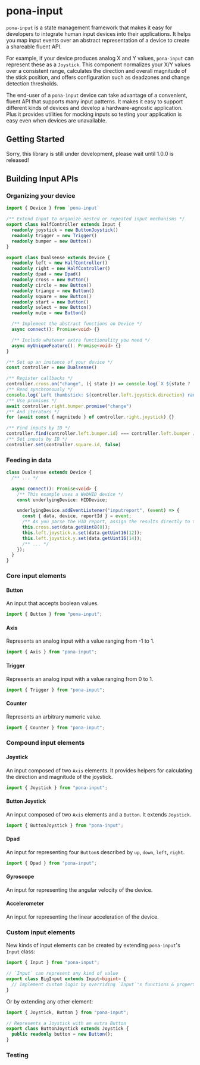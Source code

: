 # pona-input

`pona-input` is a state management framework that makes it easy for developers to integrate human input devices into their applications. It helps you map input events over an abstract representation of a device to create a shareable fluent API.

For example, if your device produces analog X and Y values, `pona-input` can represent these as a `Joystick`. This component normalizes your X/Y values over a consistent range, calculates the direction and overall magnitude of the stick position, and offers configuration such as deadzones and change detection thresholds.

The end-user of a `pona-input` device can take advantage of a convenient, fluent API that supports many input patterns. It makes it easy to support different kinds of devices and develop a hardware-agnostic application. Plus it provides utilities for mocking inputs so testing your application is easy even when devices are unavailable.

## Getting Started

Sorry, this library is still under development, please wait until 1.0.0 is released!

## Building Input APIs

### Organizing your device

```typescript
import { Device } from `pona-input`

/** Extend Input to organize nested or repeated input mechanisms */
export class HalfController extends Input {
  readonly joystick = new ButtonJoystick()
  readonly trigger = new Trigger()
  readonly bumper = new Button()
}

export class Dualsense extends Device {
  readonly left = new HalfController()
  readonly right = new HalfController()
  readonly dpad = new Dpad()
  readonly cross = new Button()
  readonly circle = new Button()
  readonly triange = new Button()
  readonly square = new Button()
  readonly start = new Button()
  readonly select = new Button()
  readonly mute = new Button()

  /** Implement the abstract functions on Device */
  async connect(): Promise<void> {}

  /** Include whatever extra functionality you need */
  async myUniqueFeature(): Promise<void> {}
}

/** Set up an instance of your device */
const controller = new Dualsense()

/** Register callbacks */
controller.cross.on("change", ({ state }) => console.log(`X ${state ? 'pressed' : 'released' }`))
/** Read synchronously */
console.log(`Left thumbstick: ${controller.left.joystick.direction} rad`)
/** Use promises */
await controller.right.bumper.promise("change")
/** And iterators */
for (await const { magnitude } of controller.right.joystick) {}

/** Find inputs by ID */
controller.find(controller.left.bumper.id) === controller.left.bumper // True
/** Set inputs by ID */
controller.set(controller.square.id, false)
```

### Feeding in data

```typescript
class Dualsense extends Device {
  /** ... */

  async connect(): Promise<void> {
    /** This example uses a WebHID device */
    const underlyingDevice: HIDDevice;

    underlyingDevice.addEventListener("inputreport", (event) => {
      const { data, device, reportId } = event;
      /** As you parse the HID report, assign the results directly to the device.*/
      this.cross.set(data.getUint8(0));
      this.left.joystick.x.set(data.getUint16(12));
      this.left.joystick.y.set(data.getUint16(14));
      /** ... */
    });
  }
}
```

### Core input elements

#### Button

An input that accepts boolean values.

```typescript
import { Button } from "pona-input";
```

#### Axis

Represents an analog input with a value ranging from -1 to 1.

```typescript
import { Axis } from "pona-input";
```

#### Trigger

Represents an analog input with a value ranging from 0 to 1.

```typescript
import { Trigger } from "pona-input";
```

#### Counter

Represents an arbitrary numeric value.

```typescript
import { Counter } from "pona-input";
```

### Compound input elements

#### Joystick

An input composed of two `Axis` elements. It provides helpers for calculating the direction and magnitude of the joystick.

```typescript
import { Joystick } from "pona-input";
```

#### Button Joystick

An input composed of two `Axis` elements and a `Button`. It extends `Joystick`.

```typescript
import { ButtonJoystick } from "pona-input";
```

#### Dpad

An input for representing four `Button`s described by `up`, `down`, `left`, `right`.

```typescript
import { Dpad } from "pona-input";
```

#### Gyroscope

An input for representing the angular velocity of the device.

#### Accelerometer

An input for representing the linear acceleration of the device.

### Custom input elements

New kinds of input elements can be created by extending `pona-input`'s `Input` class:

```typescript
import { Input } from "pona-input";

// `Input` can represent any kind of value
export class BigInput extends Input<bigint> {
  // Implement custom logic by overriding `Input`'s functions & properties
}
```

Or by extending any other element:

```typescript
import { Joystick, Button } from "pona-input";

// Represents a Joystick with an extra Button
export class ButtonJoystick extends Joystick {
  public readonly button = new Button();
}
```

### Testing
